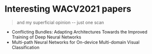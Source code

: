 # Interesting WACV2021 papers
> and my superficial opinion -- just one scan

* Conflicting Bundles: Adapting Architectures Towards the Improved Training of Deep Neural Networks
* Multi-path Neural Networks for On-device Multi-domain Visual Classification